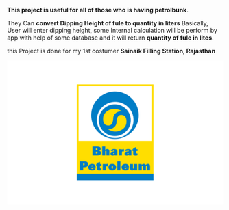 **This project is useful for all of those who is having petrolbunk**.

They Can **convert Dipping Height of fule to quantity in liters**
Basically, User will enter dipping height, some Internal calculation will be perform by app with help of some database and it will return **quantity of fule in lites**.

this Project is done for my 1st costumer **Sainaik Filling Station, Rajasthan**

![test](./src/Assets/BPLogo.png)